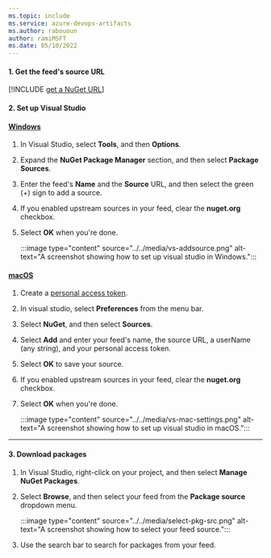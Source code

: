 ```yaml
---
ms.topic: include
ms.service: azure-devops-artifacts
ms.author: rabououn
author: ramiMSFT
ms.date: 05/10/2022
---
```


#### 1. Get the feed's source URL

[!INCLUDE [get a NuGet URL](nuget-consume-endpoint.md)]

#### 2. Set up Visual Studio

#### [Windows](#tab/windows/)

1. In Visual Studio, select **Tools**, and then **Options**.

1. Expand the **NuGet Package Manager** section, and then select **Package Sources**.

1. Enter the feed's **Name** and the **Source** URL, and then select the green (+) sign to add a source.

1. If you enabled upstream sources in your feed, clear the **nuget.org** checkbox.

1. Select **OK** when you're done.

    :::image type="content" source="../../media/vs-addsource.png" alt-text="A screenshot showing how to set up visual studio in Windows.":::

#### [macOS](#tab/macOS/)

1. Create a [personal access token](../../../organizations/accounts/use-personal-access-tokens-to-authenticate.md).

1. In visual studio, select **Preferences** from the menu bar.

1. Select **NuGet**, and then select **Sources**.

1. Select **Add** and enter your feed's name, the source URL, a userName (any string), and your personal access token.

1. Select **OK** to save your source.

1. If you enabled upstream sources in your feed, clear the **nuget.org** checkbox.

1. Select **OK** when you're done.

    :::image type="content" source="../../media/vs-mac-settings.png" alt-text="A screenshot showing how to set up visual studio in macOS.":::

---

#### 3. Download packages

1. In Visual Studio, right-click on your project, and then select **Manage NuGet Packages**.

1. Select **Browse**, and then select your feed from the **Package source** dropdown menu.
    
    :::image type="content" source="../../media/select-pkg-src.png" alt-text="A screenshot showing how to select your feed source.":::

1. Use the search bar to search for packages from your feed.
